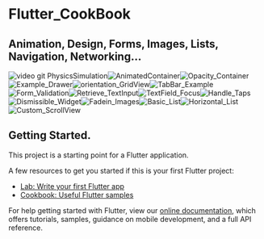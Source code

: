 # Flutter_CookBook 

## Animation, Design, Forms, Images, Lists, Navigation, Networking...

![video git PhysicsSimulation](https://user-images.githubusercontent.com/26884820/78319346-581d6e00-753d-11ea-98d0-e531d0f4ab7a.gif)![AnimatedContainer](https://user-images.githubusercontent.com/26884820/78321240-c8c68980-7541-11ea-9fdc-bc260c31112e.gif)![Opacity_Container](https://user-images.githubusercontent.com/26884820/78372710-fd692e00-759f-11ea-9d00-de01395762ac.gif)![Example_Drawer](https://user-images.githubusercontent.com/26884820/78571836-115d9b80-77fd-11ea-9462-ab09c073e417.gif)![orientation_GridView](https://user-images.githubusercontent.com/26884820/78605127-5ef3fb80-7831-11ea-8bdc-8bc6ba4d9e58.gif)![TabBar_Example](https://user-images.githubusercontent.com/26884820/78739466-b1651300-792a-11ea-993e-1f15ec73d85e.gif)![Form_Validation](https://user-images.githubusercontent.com/26884820/78809160-dbefb400-799c-11ea-9f09-276e0dc4e84e.gif)![Retrieve_TextInput](https://user-images.githubusercontent.com/26884820/78904916-a22db480-7a53-11ea-81fd-2d88621d5076.gif)![TextField_Focus](https://user-images.githubusercontent.com/26884820/78912188-ac54b080-7a5d-11ea-8a5a-2218e227df8f.gif)![Handle_Taps](https://user-images.githubusercontent.com/26884820/79147816-f067ee00-7d9a-11ea-873e-02e86b3519cf.gif)![Dismissible_Widget](https://user-images.githubusercontent.com/26884820/79135524-d5d74a00-7d85-11ea-86d6-4afb6ddd4bce.gif)![Fadein_Images](https://user-images.githubusercontent.com/26884820/79147266-1214a580-7d9a-11ea-8056-d755fef7f901.gif)![Basic_List](https://user-images.githubusercontent.com/26884820/79158202-4beea780-7dac-11ea-8181-e17bc24f192a.gif)![Horizontal_List](https://user-images.githubusercontent.com/26884820/79166301-392f9f00-7dbb-11ea-99de-f855f9b08a37.gif)![Custom_ScrollView](https://user-images.githubusercontent.com/26884820/79174205-5884f700-7dd0-11ea-8e25-68f89366473a.gif)






## Getting Started.

This project is a starting point for a Flutter application.

A few resources to get you started if this is your first Flutter project:

- [Lab: Write your first Flutter app](https://flutter.dev/docs/get-started/codelab)
- [Cookbook: Useful Flutter samples](https://flutter.dev/docs/cookbook)

For help getting started with Flutter, view our
[online documentation](https://flutter.dev/docs), which offers tutorials,
samples, guidance on mobile development, and a full API reference.
